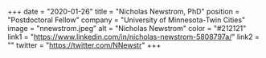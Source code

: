 +++ 
date = "2020-01-26" 
title = "Nicholas Newstrom, PhD" 
position = "Postdoctoral Fellow" 
company = "University of Minnesota-Twin Cities" 
image = "nnewstrom.jpeg" 
alt = "Nicholas Newstrom" 
color = "#212121" 
link1 = "https://www.linkedin.com/in/nicholas-newstrom-5808797a/" 
link2 = ""
twitter = "https://twitter.com/NNewstr"
+++
